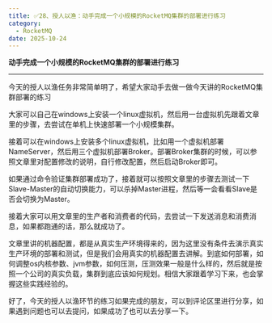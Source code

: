 ```yaml
---
title: ✅28、授人以渔：动手完成一个小规模的RocketMQ集群的部署进行练习
category:
  - RocketMQ
date: 2025-10-24
---
```


<!-- more -->


**动手完成一个小规模的RocketMQ集群的部署进行练习**

---

今天的授人以渔任务非常简单明了，希望大家动手去做一做今天讲的RocketMQ集群部署的练习

大家可以自己在windows上安装一个linux虚拟机，然后用一台虚拟机先跟着文章里的步骤，去尝试在单机上快速部署一个小规模集群。

接着可以在windows上安装多个linux虚拟机，比如用一个虚拟机部署NameServer，然后用三个虚拟机部署Broker。部署Broker集群的时候，可以参照文章里对配置修改的说明，自行修改配置，然后启动Broker即可。

如果通过命令验证集群部署成功了，接着就可以按照文章里的步骤去测试一下Slave-Master的自动切换能力，可以杀掉Master进程，然后等一会看看Slave是否会切换为Master。

接着大家可以用文章里的生产者和消费者的代码，去尝试一下发送消息和消费消息，如果都跑通的话，那么就成功了。

文章里讲的机器配置，都是从真实生产环境得来的，因为这里没有条件去演示真实生产环境的部署和测试，但是我们会用真实的机器配置去讲解。到底如何部署，如何调整os内核参数、jvm参数，如何压测，压测效果一般是什么样的，然后就是按照一个公司的真实负载，集群到底应该如何规划。相信大家跟着学习下来，也会掌握这些实践经验的。

好了，今天的授人以渔环节的练习如果完成的朋友，可以到评论区里进行分享，如果遇到问题也可以去提问，如果成功了也可以去分享一下。